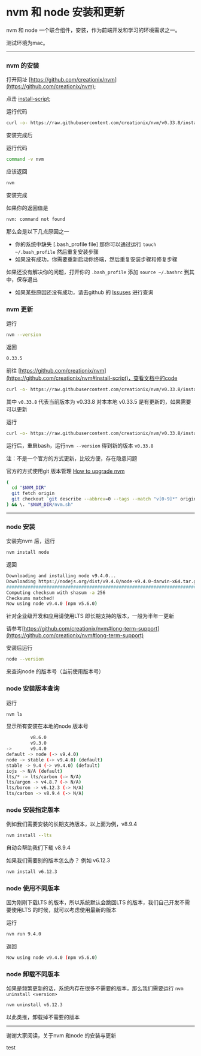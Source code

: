 # nvm 和 node 安装和更新

nvm 和 node 一个联合组件，安装，作为前端开发和学习的环境需求之一。

测试环境为mac。

---

### nvm 的安装

打开网址 [https://github.com/creationix/nvm](https://github.com/creationix/nvm);

点击 [install-script](https://github.com/creationix/nvm#install-script);

运行代码

```bash
curl -o- https://raw.githubusercontent.com/creationix/nvm/v0.33.8/install.sh | bash
```

安装完成后

运行代码

```bash
command -v nvm
```

应该返回

```bash
nvm
```

安装完成

如果你的返回值是

```bash
nvm: command not found
```

那么会是以下几点原因之一

- 你的系统中缺失 [.bash_profile file] 那你可以通过运行 ```touch ~/.bash_profile``` 然后重复安装步骤
- 如果没有成功，你需要重新启动你终端，然后重复安装步骤和修复步骤

如果还没有解决你的问题，打开你的 ```.bash_profile``` 添加 ```source ~/.bashrc``` 到其中，保存退出

- 如果某些原因还没有成功，请去github 的 [Issuses](https://github.com/creationix/nvm/issues/576) 进行查询

### nvm 更新

运行

```bash
nvm --version
```

返回

```bash
0.33.5
```

前往 [https://github.com/creationix/nvm](https://github.com/creationix/nvm#install-script)，查看文档中的code

```bash
curl -o- https://raw.githubusercontent.com/creationix/nvm/v0.33.8/install.sh | bash
```

其中 ```v0.33.8``` 代表当前版本为 v0.33.8 对本本地 v0.33.5 是有更新的，如果需要可以更新

运行

```bash
curl -o- https://raw.githubusercontent.com/creationix/nvm/v0.33.8/install.sh | bash
```

运行后，重启bash，运行```nvm --version``` 得到新的版本 ```v0.33.8```

注：不是一个官方的方式更新，比较方便，存在隐患问题

官方的方式使用git 版本管理 [How to upgrade nvm](https://github.com/creationix/nvm/issues/400)

```bash
(
  cd "$NVM_DIR"
  git fetch origin
  git checkout `git describe --abbrev=0 --tags --match "v[0-9]*" origin`
) && \. "$NVM_DIR/nvm.sh"
```

---

### node 安装

安装完nvm 后，运行

```bash
nvm install node
```

返回

```bash
Downloading and installing node v9.4.0...
Downloading https://nodejs.org/dist/v9.4.0/node-v9.4.0-darwin-x64.tar.gz...
######################################################################## 100.0%
Computing checksum with shasum -a 256
Checksums matched!
Now using node v9.4.0 (npm v5.6.0)
```

针对企业级开发和应用请使用LTS 即长期支持的版本，一般为半年一更新

请参考[https://github.com/creationix/nvm#long-term-support](https://github.com/creationix/nvm#long-term-support)

安装后运行

```bash
node --version
```

来查询node 的版本号（当前使用版本号）

### node 安装版本查询

运行

```bash
nvm ls
```

显示所有安装在本地的node 版本号

```bash
         v8.6.0
         v9.3.0
->       v9.4.0
default -> node (-> v9.4.0)
node -> stable (-> v9.4.0) (default)
stable -> 9.4 (-> v9.4.0) (default)
iojs -> N/A (default)
lts/* -> lts/carbon (-> N/A)
lts/argon -> v4.8.7 (-> N/A)
lts/boron -> v6.12.3 (-> N/A)
lts/carbon -> v8.9.4 (-> N/A)
```

### node 安装指定版本

例如我们需要安装的长期支持版本，以上面为例，v8.9.4

```bash
nvm install --lts
```

自动会帮助我们下载 v8.9.4

如果我们需要别的版本怎么办？ 例如 v6.12.3

```bash
nvm install v6.12.3
```

### node 使用不同版本

因为刚刚下载LTS 的版本，所以系统默认会跳回LTS 的版本，我们自己开发不需要使用LTS 的时候，就可以考虑使用最新的版本

运行

```bash
nvn run 9.4.0
```

返回

```bash
Now using node v9.4.0 (npm v5.6.0)
```

### node 卸载不同版本

如果是频繁更新的话，系统内存在很多不需要的版本，那么我们需要运行 ```nvm uninstall <version>```

```bash
nvm uninstall v6.12.3
```

以此类推，卸载掉不需要的版本

---

谢谢大家阅读，关于nvm 和node 的安装与更新

test